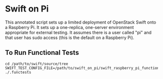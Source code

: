 Swift on Pi
===========

This annotated script sets up a limited deployment of OpenStack Swift
onto a Raspberry Pi. It sets up a one-replica, one-server environment
appropriate for external testing. It assumes there is a user called "pi"
and that user has sudo access (this is the default on a Raspberry Pi).

## To Run Functional Tests

    cd /path/to/swift/source/tree
    SWIFT_TEST_CONFIG_FILE=/path/to/swift_on_pi/swift_raspberry_pi_functional_tests.conf ./.functests
